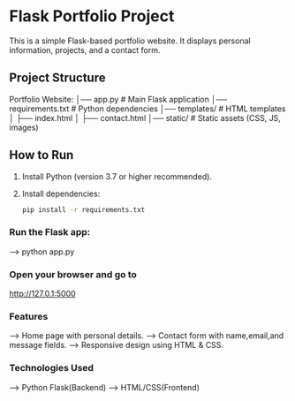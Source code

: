 # Flask Portfolio Project

This is a simple Flask-based portfolio website. It displays personal information, projects, and a contact form.

##  Project Structure
Portfolio Website:
│── app.py # Main Flask application
│── requirements.txt # Python dependencies
│── templates/ # HTML templates
│ ├── index.html
│ ├── contact.html
│── static/ # Static assets (CSS, JS, images) 

## How to Run

1. Install Python (version 3.7 or higher recommended).

2. Install dependencies:
   ```bash
   pip install -r requirements.txt

### Run the Flask app:
  --> python app.py
  
### Open your browser and go to
   http://127.0.1:5000

### Features
--> Home page with personal details.
--> Contact form with name,email,and message fields.
--> Responsive design using HTML & CSS.

### Technologies Used
--> Python Flask(Backend)
--> HTML/CSS(Frontend)





